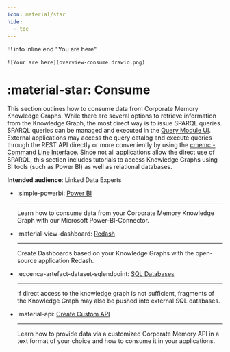 ```yaml
---
icon: material/star
hide:
  - toc
---
```

!!! info inline end "You are here"

    ![Your are here](overview-consume.drawio.png)

# :material-star: Consume

This section outlines how to consume data from Corporate Memory Knowledge Graphs.
While there are several options to retrieve information from the Knowledge Graph, the most direct way is to issue SPARQL queries.
SPARQL queries can be managed and executed in the [Query Module UI](../deploy-and-configure/configuration/datamanager/query-module/index.md).
External applications may access the query catalog and execute queries through the REST API directly or more conveniently by using the [cmemc - Command Line Interface](../automate/cmemc-command-line-interface/index.md).
Since not all applications allow the direct use of SPARQL, this section includes tutorials to access Knowledge Graphs using BI tools (such as Power BI) as well as relational databases.

**Intended audience**: Linked Data Experts


<div class="grid cards" markdown>

-   :simple-powerbi: [Power BI](consuming-graphs-in-power-bi/index.md)

    ---

    Learn how to consume data from your Corporate Memory Knowledge Graph with our Microsoft Power-BI-Connector.

-   :material-view-dashboard: [Redash](consuming-graphs-with-redash/index.md)

    ---

    Create Dashboards based on your Knowledge Graphs with the open-source application Redash.

-   :eccenca-artefact-dataset-sqlendpoint: [SQL Databases](consuming-graphs-with-sql-databases/index.md)

    ---

    If direct access to the knowledge graph is not sufficient, fragments of the Knowledge Graph may also be pushed into external SQL databases.

-   :material-api: [Create Custom API](provide-data-in-any-format-via-a-custom-api/index.md)

    ---

    Learn how to provide data via a customized Corporate Memory API in a text format of your choice and how to consume it in your applications.

</div>

